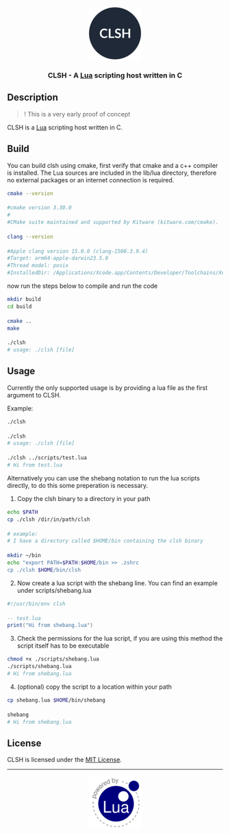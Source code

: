 <div id="top"></div>

<br />
<div align="center">
  <a href="https://github.com/skryvvara/clsh">
      <img src="./.github/assets/clsh.svg" width=124 height=124 alt="CLSH Logo">
  </a>

  <h3 align="center">CLSH - A <a href="http://lua.org" target="_BLANK">Lua</a> scripting host written in C</h3>
</div>

## Description

> ! This is a very early proof of concept

CLSH is a [Lua](https://lua.org) scripting host written in C.

## Build

You can build clsh using cmake, first verify that cmake and a c++ compiler is installed.
The Lua sources are included in the lib/lua directory, therefore no external packages or an internet connection is required.

```sh
cmake --version

#cmake version 3.30.0
#
#CMake suite maintained and supported by Kitware (kitware.com/cmake).

clang --version

#Apple clang version 15.0.0 (clang-1500.3.9.4)
#Target: arm64-apple-darwin23.5.0
#Thread model: posix
#InstalledDir: /Applications/Xcode.app/Contents/Developer/Toolchains/XcodeDefault.xctoolchain/usr/bin
```

now run the steps below to compile and run the code

```sh
mkdir build
cd build

cmake ..
make

./clsh
# usage: ./clsh [file]
```

## Usage

Currently the only supported usage is by providing a lua file as the first argument to CLSH.

Example:
```sh
./clsh

./clsh
# usage: ./clsh [file]

./clsh ../scripts/test.lua
# Hi from test.lua
```

Alternatively you can use the shebang notation to run the lua scripts directly, to do this some preperation
is necessary.

1. Copy the clsh binary to a directory in your path
```sh
echo $PATH
cp ./clsh /dir/in/path/clsh

# example:
# I have a directory called $HOME/bin containing the clsh binary

mkdir ~/bin
echo "export PATH=$PATH:$HOME/bin >> .zshrc
cp ./clsh $HOME/bin/clsh
```
2. Now create a lua script with the shebang line. You can find an example under scripts/shebang.lua
```lua
#!/usr/bin/env clsh

-- test.lua
print("Hi from shebang.lua")
```
3. Check the permissions for the lua script, if you are using this method the script itself has to be executable
```sh
chmod +x ./scripts/shebang.lua
./scripts/shebang.lua
# Hi from shebang.lua
```
4. (optional) copy the script to a location within your path
```sh
cp shebang.lua $HOME/bin/shebang

shebang
# Hi from shebang.lua
```

## License

CLSH is licensed under the [MIT License](https://opensource.org/license/mit).

---

<div align="center">
  <a href="https://lua.org">
      <img src="./.github/assets/lua.gif" width=124 height=124 alt="powered by lua logo">
  </a>
</div>
